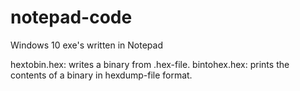 # notepad-code
Windows 10 exe's written in Notepad

hextobin.hex: writes a binary from .hex-file.
bintohex.hex: prints the contents of a binary in hexdump-file format.
